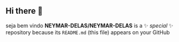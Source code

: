 ## Hi there 👋
seja bem vindo
**NEYMAR-DELAS/NEYMAR-DELAS** is a ✨ _special_ ✨ repository because its `README.md` (this file) appears on your GitHub 
